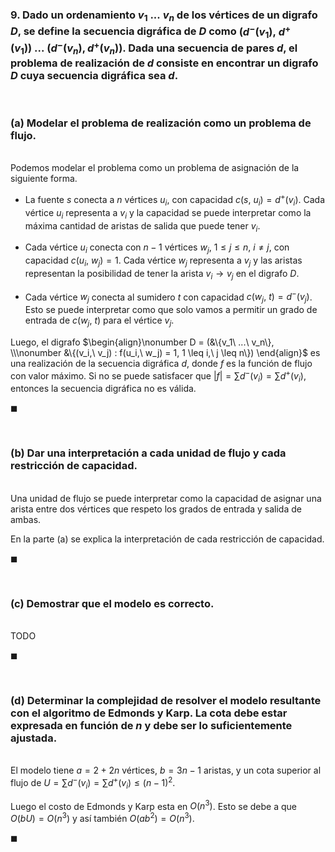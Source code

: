 ### 9. Dado un ordenamiento $v_1\ . . .\ v_n$ de los vértices de un digrafo $D$, se define la secuencia digráfica de $D$ como $(d^−(v_1),\ d^+(v_1))\ . . .\ (d^−(v_n), d^+(v_n))$. Dada una secuencia de pares $d$, el problema de realización de $d$ consiste en encontrar un digrafo $D$ cuya secuencia digráfica sea $d$.

<br>

### (a) Modelar el problema de realización como un problema de flujo.

\
Podemos modelar el problema como un problema de asignación de la siguiente forma.

- La fuente $s$ conecta a $n$ vértices $u_i$, con capacidad $c(s,\ u_i) = d^+(v_i)$. Cada vértice $u_i$ representa a $v_i$ y la capacidad se puede interpretar como la máxima cantidad de aristas de salida que puede tener $v_i$.

- Cada vértice $u_i$ conecta con $n - 1$ vértices $w_j$, $1 \leq j \leq n$, $i \neq j$, con capacidad $c(u_i,\ w_j) = 1$. Cada vértice $w_j$ representa a $v_j$ y las aristas representan la posibilidad de tener la arista $v_i \to v_j$ en el digrafo $D$. 

- Cada vértice $w_j$ conecta al sumidero $t$ con capacidad $c(w_j,\ t) = d^-(v_j)$. Esto se puede interpretar como que solo vamos a permitir un grado de entrada de $c(w_j,\ t)$ para el vértice $v_j$.

Luego, el digrafo 
$\begin{align}\nonumber
    D = (&\{v_1\ ...\ v_n\}, \\\nonumber
     &\{(v_i,\ v_j) : f(u_i,\ w_j) = 1, 1 \leq i,\ j \leq n\})
\end{align}$ 
es una realización de la secuencia digráfica $d$, donde $f$ es la función de flujo con valor máximo. Si no se puede satisfacer que $|f| = \sum d^-(v_i) = \sum d^+(v_i)$, entonces la secuencia digráfica no es válida.

$\blacksquare$


<br>

### (b) Dar una interpretación a cada unidad de flujo y cada restricción de capacidad.

\
Una unidad de flujo se puede interpretar como la capacidad de asignar una arista entre dos vértices que respeto los grados de entrada y salida de ambas.

En la parte (a) se explica la interpretación de cada restricción de capacidad.

$\blacksquare$


<br>

### (c) Demostrar que el modelo es correcto.

\
TODO

$\blacksquare$


<br>

### (d) Determinar la complejidad de resolver el modelo resultante con el algoritmo de Edmonds y Karp. La cota debe estar expresada en función de $n$ y debe ser lo suficientemente ajustada.

\
El modelo tiene $a = 2 + 2n$ vértices, $b = 3n - 1$ aristas, y un cota superior al flujo de $U = \sum d^-(v_i) = \sum d^+(v_i) \leq (n - 1)^2$. 

Luego el costo de Edmonds y Karp esta en $O(n^3)$. Esto se debe a que $O(bU) = O(n^3)$ y así también $O(ab^2) = O(n^3)$.

$\blacksquare$
